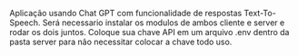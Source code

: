 Aplicação usando Chat GPT com funcionalidade de respostas Text-To-Speech.
Será necessario instalar os modulos de ambos cliente e server e rodar os dois juntos.
Coloque sua chave API em um arquivo .env dentro da pasta server para não necessitar colocar a chave todo uso.
